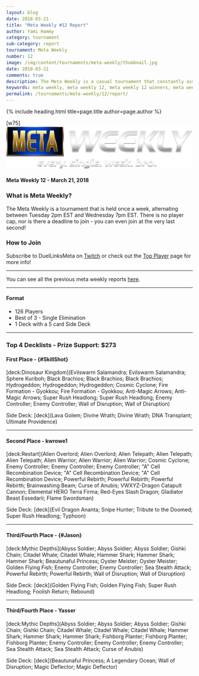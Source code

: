 ```yaml
---
layout: blog
date: 2018-03-21
title: "Meta Weekly #12 Report"
author: Yami Hammy
category: tournament
sub-category: report
tournament: Meta Weekly
number: 12
image: /img/content/tournaments/meta-weekly/thumbnail.jpg
date: 2018-03-21
comments: true
description: The Meta Weekly is a casual tournament that constantly assesses the ever changing Meta. Check out the report of these Top Players, their decks, and Prizes!
keywords: meta weekly, meta weekly 12, meta weekly 12 winners, meta weekly 12 decks, tournament, Dkayed, aliens, snipe hunter, volcanics, volcanic rocket, blaze accelerator, aliens, water, fish
permalink: /tournaments/meta-weekly/12/report/
---
```


{% include heading.html title=page.title author=page.author %}

[w75]
![](/img/content/tournaments/meta-weekly/banner.png)

#### Meta Weekly 12 - March 21, 2018

### What is Meta Weekly?
The Meta Weekly is a tournament that is held once a week, alternating between Tuesday 2pm EST and Wednesday 7pm EST. There is no player cap, nor is there a deadline to join - you can even join at the very last second!

### How to Join
Subscribe to DuelLinksMeta on [Twitch](https://www.twitch.tv/duellinksmeta) or check out the [Top Player](/discord/) page for more info!

---

You can see all the previous meta weekly reports [here](/tournaments/meta-weekly/).

---

#### Format
- 126 Players
- Best of 3 - Single Elimination 
- 1 Deck with a 5 card Side Deck

---

### Top 4 Decklists - Prize Support: $273

#### First Place - {#SkillShot}

[deck:Dinosaur Kingdom](Evilswarm Salamandra; Evilswarm Salamandra; Sphere Kuriboh; Black Brachios; Black Brachios; Black Brachios; Hydrogeddon; Hydrogeddon; Hydrogeddon; Cosmic Cyclone; Fire Formation - Gyokkou; Fire Formation - Gyokkou; Anti-Magic Arrows; Anti-Magic Arrows; Super Rush Headlong; Super Rush Headlong; Enemy Controller; Enemy Controller; Wall of Disruption; Wall of Disruption)

Side Deck:
[deck](Lava Golem; Divine Wrath; Divine Wrath; DNA Transplant; Ultimate Providence)

---

#### Second Place - kwrowe1

[deck:Restart](Alien Overlord; Alien Overlord; Alien Telepath; Alien Telepath; Alien Telepath; Alien Warrior; Alien Warrior; Alien Warrior; Cosmic Cyclone; Enemy Controller; Enemy Controller; Enemy Controller; "A" Cell Recombination Device; "A" Cell Recombination Device; "A" Cell Recombination Device; Powerful Rebirth; Powerful Rebirth; Powerful Rebirth; Brainwashing Beam; Curse of Anubis; VWXYZ-Dragon Catapult Cannon; Elemental HERO Terra Firma; Red-Eyes Slash Dragon; Gladiator Beast Essedarii; Flame Swordsman)

Side Deck:
[deck](Evil Dragon Ananta; Snipe Hunter; Tribute to the Doomed; Super Rush Headlong; Typhoon)

---

#### Third/Fourth Place - {#Jason}

[deck:Mythic Depths](Abyss Soldier; Abyss Soldier; Abyss Soldier; Gishki Chain; Citadel Whale; Citadel Whale; Hammer Shark; Hammer Shark; Hammer Shark; Beautunaful Princess; Oyster Meister; Oyster Meister; Golden Flying Fish; Enemy Controller; Enemy Controller; Sea Stealth Attack; Powerful Rebirth; Powerful Rebirth; Wall of Disruption; Wall of Disruption)

Side Deck:
[deck](Golden Flying Fish; Golden Flying Fish; Super Rush Headlong; Foolish Return; Rebound)

---

#### Third/Fourth Place - Yasser

[deck:Mythic Depths](Abyss Soldier; Abyss Soldier; Abyss Soldier; Gishki Chain; Gishki Chain; Citadel Whale; Citadel Whale; Citadel Whale; Hammer Shark; Hammer Shark; Hammer Shark; Fishborg Planter; Fishborg Planter; Fishborg Planter; Enemy Controller; Enemy Controller; Enemy Controller; Sea Stealth Attack; Sea Stealth Attack; Curse of Anubis)

Side Deck:
[deck](Beautunaful Princess; A Legendary Ocean; Wall of Disruption; Magic Deflector; Magic Deflector)